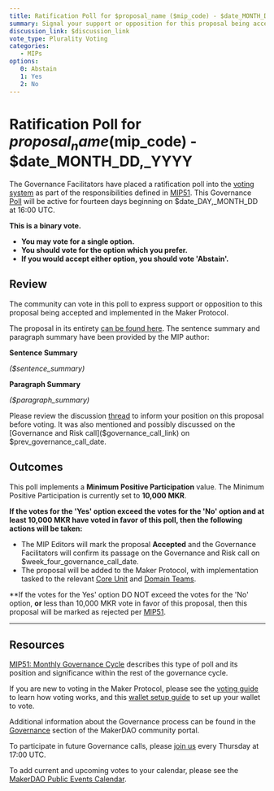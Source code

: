 ```yaml
---
title: Ratification Poll for $proposal_name ($mip_code) - $date_MONTH_DD,_YYYY
summary: Signal your support or opposition for this proposal being accepted and implemented in the Maker Protocol. 
discussion_link: $discussion_link
vote_type: Plurality Voting
categories:
   - MIPs
options:
   0: Abstain
   1: Yes
   2: No
---
```

# Ratification Poll for $proposal_name ($mip_code) - $date_MONTH_DD,_YYYY

The Governance Facilitators have placed a ratification poll into the [voting system](https://vote.makerdao.com/polling) as part of the responsibilities defined in [MIP51](https://mips.makerdao.com/mips/details/MIP51). This Governance [Poll](https://community-development.makerdao.com/en/learn/governance/on-chain-gov) will be active for fourteen days beginning on $date_DAY,_MONTH_DD at 16:00 UTC.

**This is a binary vote.** 
- **You may vote for a single option.** 
- **You should vote for the option which you prefer.**
- **If you would accept either option, you should vote 'Abstain'.**

## Review

The community can vote in this poll to express support or opposition to this proposal being accepted and implemented in the Maker Protocol.

The proposal in its entirety [can be found here]($link_to_github_commit_version). The sentence summary and paragraph summary have been provided by the MIP author:

**Sentence Summary**

*($sentence_summary)*

**Paragraph Summary**

*($paragraph_summary)*

Please review the discussion [thread]($discussion_link) to inform your position on this proposal before voting. It was also mentioned and possibly discussed on the [Governance and Risk call]($governance_call_link) on $prev_governance_call_date.

## Outcomes

This poll implements a **Minimum Positive Participation** value. The Minimum Positive Participation is currently set to **10,000 MKR**.

**If the votes for the 'Yes' option exceed the votes for the 'No' option **and** at least 10,000 MKR have voted in favor of this poll, then the following actions will be taken:**
* The MIP Editors will mark the proposal **Accepted** and the Governance Facilitators will confirm its passage on the Governance and Risk call on $week_four_governance_call_date. 
* The proposal will be added to the Maker Protocol, with implementation tasked to the relevant [Core Unit](https://mips.makerdao.com/mips/details/MIP38#mip38c2-core-unit-state) and [Domain Teams](https://mips.makerdao.com/mips/details/MIP7#mip7c2-the-current-domain-roles-list).

**If the votes for the Yes' option DO NOT exceed the votes for the 'No' option, **or** less than 10,000 MKR vote in favor of this proposal, then this proposal will be marked as rejected per [MIP51](https://mips.makerdao.com/mips/details/MIP51#mip51c2-ratification-poll).

---

## Resources

[MIP51: Monthly Governance Cycle](https://mips.makerdao.com/mips/details/MIP51) describes this type of poll and its position and significance within the rest of the governance cycle.

If you are new to voting in the Maker Protocol, please see the [voting guide](https://community-development.makerdao.com/en/learn/governance/how-voting-works/) to learn how voting works, and this [wallet setup guide](https://community-development.makerdao.com/en/learn/governance/voting-setup/) to set up your wallet to vote.

Additional information about the Governance process can be found in the [Governance](https://community-development.makerdao.com/en/learn/governance) section of the MakerDAO community portal.

To participate in future Governance calls, please [join us](https://github.com/makerdao/community/tree/master/governance/governance-and-risk-meetings) every Thursday at 17:00 UTC.

To add current and upcoming votes to your calendar, please see the [MakerDAO Public Events Calendar](https://calendar.google.com/calendar/embed?src=makerdao.com_3efhm2ghipksegl009ktniomdk%40group.calendar.google.com&ctz=UTC&mode=week&showCalendars=0&showPrint=0).
